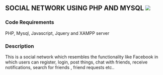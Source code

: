 ## SOCIAL NETWORK USING PHP AND MYSQL [![](https://img.shields.io/github/license/sourcerer-io/hall-of-fame.svg?colorB=ff0000)](https://github.com/yaswanthpalaghat/Hand-Movement-Recognition-using-opencv/blob/master/LICENSE)  
### Code Requirements
PHP, Mysql, Javascript, Jquery and XAMPP server

### Description



This is a social network which resembles the functionality like Facebook in which users can register, login, post things, chat with friends, receive notifications, search for friends , friend requests etc..



